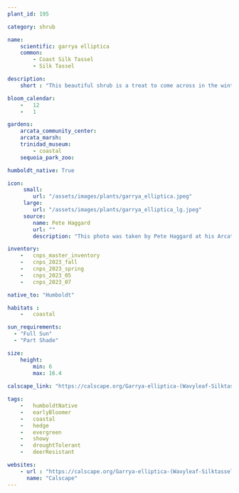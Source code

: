 ```yaml
---
plant_id: 195 

category: shrub

name: 
    scientific: garrya elliptica 
    common: 
        - Coast Silk Tassel
        - Silk Tassel 

description: 
    short : "This beautiful shrub is a treat to come across in the winter when the male plants are displaying their long catkins. Both male and female plants are perfect for a hedge or growing against a wall."

bloom_calendar: 
    -   12
    -   1

gardens:
    arcata_community_center: 
    arcata_marsh: 
    trinidad_museum: 
        - coastal
    sequoia_park_zoo: 

humboldt_native: True

icon: 
     small: 
        url: "/assets/images/plants/garrya_elliptica.jpeg"
     large: 
        url: "/assets/images/plants/garrya_elliptica_lg.jpeg"
     source: 
        name: Pete Haggard
        url: ""
        description: "This photo was taken by Pete Haggard at his Arcata Community Center Garden - January 2023"

inventory: 
    -   cnps_master_inventory
    -   cnps_2023_fall
    -   cnps_2023_spring
    -   cnps_2023_05
    -   cnps_2023_07 

native_to: "Humboldt"

habitats : 
    -   coastal

sun_requirements:
  - "Full Sun"
  - "Part Shade"

size:
    height: 
        min: 6
        max: 16.4
 
calscape_link: "https://calscape.org/Garrya-elliptica-(Wavyleaf-Silktassel)"

tags: 
    -   humboldtNative
    -   earlyBloomer
    -   coastal
    -   hedge
    -   evergreen
    -   showy
    -   droughtTolerant
    -   deerResistant

websites:
    - url : "https://calscape.org/Garrya-elliptica-(Wavyleaf-Silktassel)"
      name: "Calscape"
---
```

